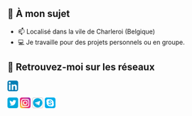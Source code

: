 ## 👨 À mon sujet

- 📫 Localisé dans la vile de Charleroi (Belgique)
- 💻 Je travaille pour des projets personnels ou en groupe.

## 🔗 Retrouvez-moi sur les réseaux
<p align="left">
  <a href="https://www.linkedin.com/in/mario-cnockaert-08a33a1a4/" target="blank">
    <img align="center" src="https://github.com/MarioC-IRL/MarioC-IRL/blob/main/img/Linkedin_x24.png"></img>
  </a>
</p>
<img align="center" src="https://github.com/MarioC-IRL/MarioC-IRL/blob/main/img/Twitter_x24.png"></img>
<img align="center" src="https://github.com/MarioC-IRL/MarioC-IRL/blob/main/img/Instagram_x24.png"></img>
<img align="center" src="https://github.com/MarioC-IRL/MarioC-IRL/blob/main/img/Telegram_x24.png"></img>
<img align="center" src="https://github.com/MarioC-IRL/MarioC-IRL/blob/main/img/Skype_x24.png"></img>
